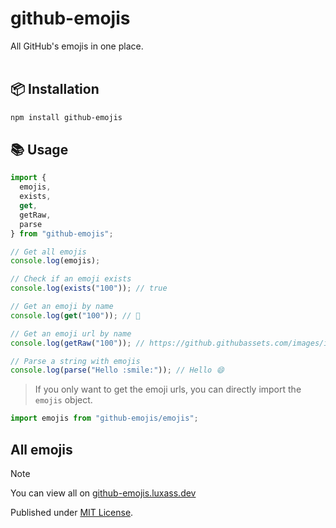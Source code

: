 # github-emojis

All GitHub's emojis in one place.
<br/>
<br/>

## 📦 Installation

```sh
npm install github-emojis
```

## 📚 Usage

```ts
import {
  emojis,
  exists,
  get,
  getRaw,
  parse
} from "github-emojis";

// Get all emojis
console.log(emojis);

// Check if an emoji exists
console.log(exists("100")); // true

// Get an emoji by name
console.log(get("100")); // 💯

// Get an emoji url by name
console.log(getRaw("100")); // https://github.githubassets.com/images/icons/emoji/unicode/1f4af.png?v8

// Parse a string with emojis
console.log(parse("Hello :smile:")); // Hello 😄
```

> If you only want to get the emoji urls, you can directly import the `emojis` object.

```ts
import emojis from "github-emojis/emojis";
```

## All emojis

> [!NOTE]  
> You can view all on [github-emojis.luxass.dev](https://github-emojis.luxass.dev)

Published under [MIT License](./LICENSE).
